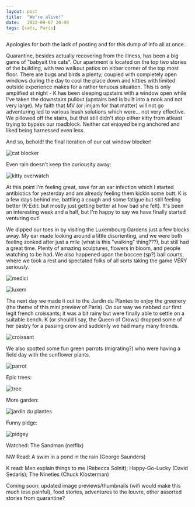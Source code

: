 ```yaml
---
layout: post
title:  "We're alive!"
date:   2022-09-07 20:00 
tags: [cats, Paris]
---
```


Apologies for both the lack of posting and for this dump of info all at once. 

Quarantine, besides actually recovering from the illness, has been a big game of "babysit the cats".
Our apartment is located on the top two stories of the building, with two walkout patios on either
corner of the top most floor. There are bugs and birds a plenty; coupled with completely
open windows during the day to cool the place down and kitties with limited outside experience makes
for a rather tenuous situation. This is only amplified at night - K has been sleeping upstairs with
a window open while I've taken the downstairs pullout (upstairs bed is built into a nook and not
very large). My faith that MV (or jimjam for that matter) will not go adventuring led to various leash 
solutions which were... not very effective. We pillowed off the stairs, but that still didn't 
stop either kitty from atleast trying to bypass our roadblock. Neither cat enjoyed being anchored
and liked being harnessed even less. 

And so, behold! the final iteration of our cat window blocker! 

![cat blocker](https://filedn.com/laDhrvFbMCaQeUUeqc8SpMB/2022-09-07/20220905_001042.jpg)

Even rain doesn't keep the curiousity away:

![kitty overwatch](https://filedn.com/laDhrvFbMCaQeUUeqc8SpMB/2022-09-07/20220909_150118.jpg)


At this point I'm feeling great, save for an ear infection which I started antibiotics for yesterday
and am already feeling them kickin some butt. K is a few days behind me, battling a cough and some
fatigue but still feeling better (K-Edit: but mostly just getting better at how bad she felt). It's been an interesting week and a half, but I'm
happy to say we have finally started venturing out!


We dipped our toes in by visiting the Luxembourg Gardens just a few blocks away. My ear made looking
around a little disorienting, and we were both feeling zonked after just a mile (what is this
"walking" thing???), but still had a great time. Plenty of amazing sculptures, flowers in bloom, and
people watching to be had. We also happened upon the boccee (sp?) ball courts, where we took a rest
and spectated folks of all sorts taking the game VERY seriously. 


![medici](https://filedn.com/laDhrvFbMCaQeUUeqc8SpMB/2022-09-07/20220905_144133.jpg)

![luxem](https://filedn.com/laDhrvFbMCaQeUUeqc8SpMB/2022-09-07/20220905_144328.jpg)

The next day we made it out to the Jardin du Plantes to enjoy the greenery (the theme of this mini
preview of Paris). On our way we nabbed our first legit french croissants; it was a bit rainy but
were finally able to settle on a suitable bench. K (or should I say, the Queen of Crows) dropped
some of her pastry for a passing crow and suddenly we had many many friends. 

![croissant](https://filedn.com/laDhrvFbMCaQeUUeqc8SpMB/2022-09-07/20220907_160247.jpg)

We also spotted some fun green parrots (migrating?) who were having a field day with the sunflower
plants.

![parrot](https://filedn.com/laDhrvFbMCaQeUUeqc8SpMB/2022-09-07/20220907_162625.jpg)

Epic trees:

![tree](https://filedn.com/laDhrvFbMCaQeUUeqc8SpMB/2022-09-07/20220907_163325.jpg)

More garden:

![jardin du plantes](https://filedn.com/laDhrvFbMCaQeUUeqc8SpMB/2022-09-07/20220907_154653.jpg)

Funny pidge:

![pidgey](https://filedn.com/laDhrvFbMCaQeUUeqc8SpMB/2022-09-07/20220907_164815.jpg)


Watched: The Sandman (netflix)

NW Read: A swim in a pond in the rain (George Saunders)

K read: Men explain things to me (Rebecca Solnit); Happy-Go-Lucky (David Sedaris); The Nineties
(Chuck Klosterman)


Coming soon: updated image previews/thumbnails (wifi would make this much less painful), food stories,
adventures to the louvre, other assorted stories from quarantine?
